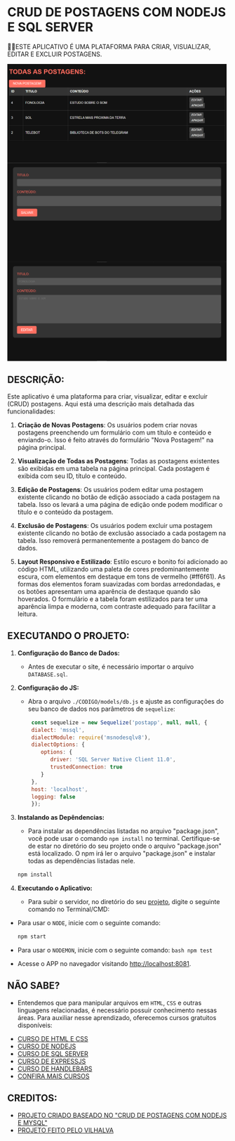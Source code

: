 # CRUD DE POSTAGENS COM NODEJS E SQL SERVER
👨‍🏫ESTE APLICATIVO É UMA PLATAFORMA PARA CRIAR, VISUALIZAR, EDITAR E EXCLUIR POSTAGENS.

<img src="./IMAGENS/FOTO_01.png" align="center" width="500"> <br> 
<img src="./IMAGENS/FOTO_02.png" align="center" width="500"> <br> 
<img src="./IMAGENS/FOTO_03.png" align="center" width="500"> <br> 

## DESCRIÇÃO:
Este aplicativo é uma plataforma para criar, visualizar, editar e excluir (CRUD) postagens. Aqui está uma descrição mais detalhada das funcionalidades:

1. **Criação de Novas Postagens**: Os usuários podem criar novas postagens preenchendo um formulário com um título e conteúdo e enviando-o. Isso é feito através do formulário "Nova Postagem!" na página principal.

2. **Visualização de Todas as Postagens**: Todas as postagens existentes são exibidas em uma tabela na página principal. Cada postagem é exibida com seu ID, título e conteúdo.

3. **Edição de Postagens**: Os usuários podem editar uma postagem existente clicando no botão de edição associado a cada postagem na tabela. Isso os levará a uma página de edição onde podem modificar o título e o conteúdo da postagem.

4. **Exclusão de Postagens**: Os usuários podem excluir uma postagem existente clicando no botão de exclusão associado a cada postagem na tabela. Isso removerá permanentemente a postagem do banco de dados.

5. **Layout Responsivo e Estilizado**: Estilo escuro e bonito foi adicionado ao código HTML, utilizando uma paleta de cores predominantemente escura, com elementos em destaque em tons de vermelho (#ff6f61). As formas dos elementos foram suavizadas com bordas arredondadas, e os botões apresentam uma aparência de destaque quando são hoverados. O formulário e a tabela foram estilizados para ter uma aparência limpa e moderna, com contraste adequado para facilitar a leitura.

## EXECUTANDO O PROJETO:
1. **Configuração do Banco de Dados:**
   - Antes de executar o site, é necessário importar o arquivo `DATABASE.sql`. 

2. **Configuração do JS:**
   - Abra o arquivo `./CODIGO/models/db.js` e ajuste as configurações do seu banco de dados nos parâmetros de `sequelize`:

     ```javascript
      const sequelize = new Sequelize('postapp', null, null, {
      dialect: 'mssql',
      dialectModule: require('msnodesqlv8'),
      dialectOptions: {
         options: {
            driver: 'SQL Server Native Client 11.0',
            trustedConnection: true
         }
      },
      host: 'localhost',
      logging: false 
      });
     ```

3. **Instalando as Depêndencias:**
   - Para instalar as dependências listadas no arquivo "package.json", você pode usar o comando `npm install` no terminal. Certifique-se de estar no diretório do seu projeto onde o arquivo "package.json" está localizado. O npm irá ler o arquivo "package.json" e instalar todas as dependências listadas nele. 

   ```bash
   npm install
   ```

4. **Executando o Aplicativo:**
   - Para subir o servidor, no diretório do seu [projeto](./CODIGO/APP.js), digite o seguinte comando no Terminal/CMD:

  - Para usar o `NODE`, inicie com o seguinte comando:
    ```bash
    npm start
    ```

   - Para usar o `NODEMON`, inicie com o seguinte comando:
    ```bash
    npm test
    ```

   - Acesse o APP no navegador visitando [http://localhost:8081](http://localhost:8081).

## NÃO SABE?
- Entendemos que para manipular arquivos em `HTML`, `CSS` e outras linguagens relacionadas, é necessário possuir conhecimento nessas áreas. Para auxiliar nesse aprendizado, oferecemos cursos gratuitos disponíveis:
* [CURSO DE HTML E CSS](https://github.com/VILHALVA/CURSO-DE-HTML-E-CSS)
* [CURSO DE NODEJS](https://github.com/VILHALVA/CURSO-DE-NODEJS)
* [CURSO DE SQL SERVER](https://github.com/VILHALVA/CURSO-DE-SQL-SERVER)
* [CURSO DE EXPRESSJS](https://github.com/VILHALVA/CURSO-DE-EXPRESSJS)
* [CURSO DE HANDLEBARS](https://github.com/VILHALVA/CURSO-DE-HANDLEBARS)
* [CONFIRA MAIS CURSOS](https://github.com/VILHALVA?tab=repositories&q=+topic:CURSO)

## CREDITOS:
- [PROJETO CRIADO BASEADO NO "CRUD DE POSTAGENS COM NODEJS E MYSQL"](https://github.com/VILHALVA/CRUD-DE-POSTAGENS-COM-NODEJS-E-MYSQL)
- [PROJETO FEITO PELO VILHALVA](https://github.com/VILHALVA)




